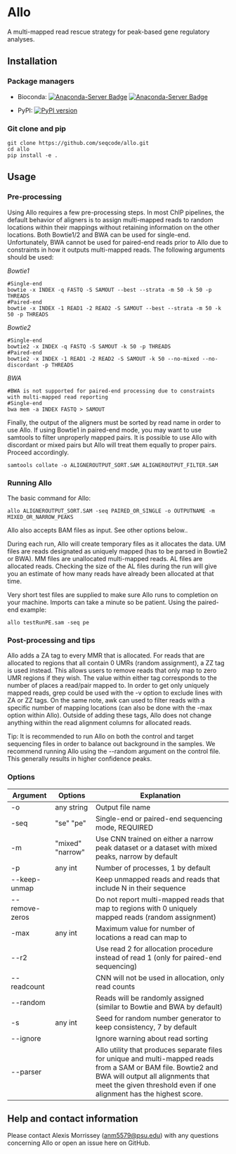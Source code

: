 # Allo

A multi-mapped read rescue strategy for peak-based gene regulatory analyses.

## Installation

### Package managers

*  Bioconda: [![Anaconda-Server Badge](https://anaconda.org/bioconda/allo/badges/version.svg)](https://anaconda.org/bioconda/allo)
[![Anaconda-Server Badge](https://anaconda.org/bioconda/allo/badges/downloads.svg)](https://anaconda.org/bioconda/allo)


*  PyPI: [![PyPI version](https://badge.fury.io/py/bio-allo.svg)](https://badge.fury.io/py/bio-allo)


### Git clone and pip

```
git clone https://github.com/seqcode/allo.git
cd allo
pip install -e .
```

## Usage
### Pre-processing
Using Allo requires a few pre-processing steps. In most ChIP pipelines, the default behavior of aligners is to assign multi-mapped reads to random locations within their mappings without retaining information on the other locations. Both Bowtie1/2 and BWA can be used for single-end. Unfortunately, BWA cannot be used for paired-end reads prior to Allo due to constraints in how it outputs multi-mapped reads. The following arguments should be used:

*Bowtie1*

```
#Single-end
bowtie -x INDEX -q FASTQ -S SAMOUT --best --strata -m 50 -k 50 -p THREADS
#Paired-end
bowtie -x INDEX -1 READ1 -2 READ2 -S SAMOUT --best --strata -m 50 -k 50 -p THREADS
```
*Bowtie2*
```
#Single-end
bowtie2 -x INDEX -q FASTQ -S SAMOUT -k 50 -p THREADS
#Paired-end
bowtie2 -x INDEX -1 READ1 -2 READ2 -S SAMOUT -k 50 --no-mixed --no-discordant -p THREADS
```
*BWA*
```
#BWA is not supported for paired-end processing due to constraints with multi-mapped read reporting
#Single-end
bwa mem -a INDEX FASTQ > SAMOUT
```


Finally, the output of the aligners must be sorted by read name in order to use Allo. If using Bowtie1 in paired-end mode, you may want to use samtools to filter unproperly mapped pairs. It is possible to use Allo with discordant or mixed pairs but Allo will treat them equally to proper pairs. Proceed accordingly. 
```
samtools collate -o ALIGNEROUTPUT_SORT.SAM ALIGNEROUTPUT_FILTER.SAM
```

### Running Allo
The basic command for Allo:
```
allo ALIGNEROUTPUT_SORT.SAM -seq PAIRED_OR_SINGLE -o OUTPUTNAME -m MIXED_OR_NARROW_PEAKS
```
Allo also accepts BAM files as input. See other options below..

During each run, Allo will create temporary files as it allocates the data. UM files are reads designated as uniquely mapped (has to be parsed in Bowtie2 or BWA). MM files are unallocated multi-mapped reads. AL files are allocated reads. Checking the size of the AL files during the run will give you an estimate of how many reads have already been allocated at that time.

Very short test files are supplied to make sure Allo runs to completion on your machine. Imports can take a minute so be patient. Using the paired-end example:

```
allo testRunPE.sam -seq pe
```

### Post-processing and tips
Allo adds a ZA tag to every MMR that is allocated. For reads that are allocated to regions that all contain 0 UMRs (random assignment), a ZZ tag is used instead. This allows users to remove reads that only map to zero UMR regions if they wish. The value within either tag corresponds to the number of places a read/pair mapped to. In order to get only uniquely mapped reads, grep could be used with the -v option to exclude lines with ZA or ZZ tags. On the same note, awk can used to filter reads with a specific number of mapping locations (can also be done with the -max option within Allo). Outside of adding these tags, Allo does not change anything within the read alignment columns for allocated reads.

Tip: It is recommended to run Allo on both the control and target sequencing files in order to balance out background in the samples. We recommend running Allo using the --random argument on the control file. This generally results in higher confidence peaks.


### Options
| Argument  | Options | Explanation |
| ------------- | ------------- | ------------- |
| -o  | any string | Output file name  |
| -seq | "se" "pe" | Single-end or paired-end sequencing mode, REQUIRED | 
| -m  | "mixed" "narrow" | Use CNN trained on either a narrow peak dataset or a dataset with mixed peaks, narrow by default |
| -p  | any int | Number of processes, 1 by default |
| --keep-unmap |  | Keep unmapped reads and reads that include N in their sequence | 
| --remove-zeros |  | Do not report multi-mapped reads that map to regions with 0 uniquely mapped reads (random assignment) |
| -max | any int | Maximum value for number of locations a read can map to |
| --r2 |  | Use read 2 for allocation procedure instead of read 1 (only for paired-end sequencing) |
| --readcount |  | CNN will not be used in allocation, only read counts |
| --random |  | Reads will be randomly assigned (similar to Bowtie and BWA by default) |
| -s  | any int | Seed for random number generator to keep consistency, 7 by default |
| --ignore |  | Ignore warning about read sorting |
| --parser |  | Allo utility that produces separate files for unique and multi-mapped reads from a SAM or BAM file. Bowtie2 and BWA will output all alignments that meet the given threshold even if one alignment has the highest score. |


## Help and contact information
Please contact Alexis Morrissey (anm5579@psu.edu) with any questions concerning Allo or open an issue here on GitHub. 
